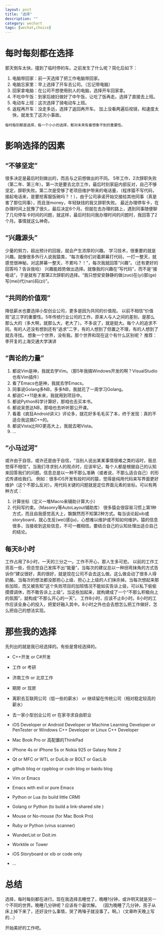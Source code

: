 ```yaml
---
layout: post
title: "选择"
description: ""
category: wechart
tags: [wechat,choice]
---
```


# 每时每刻都在选择

那天倒车太快，撞到了临时停的车。之前发生了什么呢？简化后如下：
1. 电脑带回家：前一天选择了把工作电脑带回家。
2. 电脑忘家里：早上选择了开车去公司。（忘记带电脑）
3. 回家拿电脑：在公司不想使用别人的电脑，选择开车回家拿。
4. 不吃中午饭：到家后媳妇做好了中午饭，让吃了饭再走。选择了直接去上班。
5. 电动车上班：这次选择了骑电动车上班。
6. 返程再开车：没走多远，选择了返回再开车。
加上没看两遍后视镜，和速度太快，就发生了这次小事故。

`每时每刻都是选择，每一个小小的选择，都对未来有着想象不到的重要性。`


# 影响选择的因素

## “不够坚定”
很多决定是最后时刻做出的，而且与之前想做出的不同。
  5年工作，2次辞职失败（第二年、第三年）。第一次是要去北京工作，最后时刻家庭内部反对，自己不够坚定，辞职失败。第二次是受够了老项目维护带来的电话量，（程序猿不写代码，接起电话来，是要抢客服饭碗吗？！），由于公司承诺开始交接给其他同事（真是害了那位同事），而且涨money，年轻缺钱的我又辞职失败。
  最近办理停车卡，在办理时间上犹豫了很久，最后决定6个月。但就在去办理的路上，遇到同事随便聊了几句停车卡时间的问题，就这样，最后时刻问我办理时间的问题时，我回答了2个月。事情就这么神奇。

## “兴趣源头”
  少量的努力，超出预计的回报，就会产生浓厚的兴趣。
  学习技术，很重要的就是兴趣。就像很多外行人说我猿类，“每次看你们对着屏幕打代码，一打一整天，就感觉很神秘。对这屏幕一整天，不累吗？！”，每次我就回答“兴趣”。（还有更好的回答吗？告诉我哈）
  兴趣能趋势做出选择。就像我的兴趣在“写代码”，而不是“接电话”，于是就有了那第2次辞职的选择。“我只想安安静静的做(zuo)在(yi)那(ge)写(mei)代(nan)码(zi)”。

## “共同的价值观”
  降低薪水也要选择小型创业公司，更多是因为共同的价值观。
  以前不相信“价值观”这三字的重要性。5年传统行业公司的工作，原来人与人之间的差别，是那么那么大的（多大啊，就那么大，老大了）。不多说了，就是挺大。每个人的追求不同。有的人还没有想到还有“追求”二字，有的人想到了但置之不理，有的人想到了就去寻找。
  想象一个世界，没有我。那个世界和现在这个有什么区别呢？
  推荐：李开复的上海交通大学演讲

## “舆论的力量”

1. 都说Vim是神，我就去学Vim。（那5年我搞Windows开发的啊？VisualStudio也有Vim插件）
2. 看了Emacs也是神，我就去学Emacs。
3. 同事说Golang多NB，多多NB，我就花了一周学习Golang。
4. 都说C++11是未来，我就用到项目中。
5. 都说Python科学计算好，那咱也去买本书。
6. 都说吴恩达NB，那咱也去听听那公开课。
7. 看着《疯狂Android讲义》评论多，就花好多毛毛买了本，终于发现：真的不适合我这搞C++的。
8. 都说Vista比RIO更高大上，我就去喝Vista。
9. ...

## “小马过河”
  或许由于自信，或许还是由于自信，“当别人说出某某事情很难之类的话时，我总觉得不相信”。当我们寻求别人的观点时，应该牢记，每个人都是根据自己的认知来回答我们的问题。信息总是以一种不那么准确（或者说，不那么适合自己）的形式传递给我们。
  例如：很多iOS开发有段时间的猿，觉得是纯用代码来写界面更好维护（这个不那么反对）。用代码关键的问题就是定位界面元素的坐标。可以有两种方式：
  1. 计算坐标（定义一堆Macro来辅助计算大小）
  2. 代码写约束。（Masonry等AutoLayout辅助库）
  很多猿会很容易习惯上第1种方式，而且自我感觉高大上，飘飘然而不知第2种方式。每当谈论起xib或storyboard，就心生反(wei)感(ju)，心想难以维护或不知如何维护。猿的信息很多，当接收到这些信息，不可一概相信。要结合自己的认知处理出适合自己的结论。

## 每天8小时
工作占用了8小时，一天的三分之一。工作不开心，那人生多可悲。
以前的工作工资高一些，但总觉自己发挥不出“能量”，当每次的建议总以一种拐弯抹角的方式告诉你“建议很好，真的很好，就是现在公司不会去这么做。这么做会动了很多人得奶酪。当每次的想法都没那担心上级、担心上上级的人们抹杀掉。当每次想起来那些加班，而又被告知“这个失败项目的加班情况不能如实告诉上级，可以私下偷偷摸摸调休，而不敢告诉上上级”。当这些加起来，就构建成了一个“不那么积极向上的氛围”，就构成“不那么开心的一天”。
  工作8小时，应该不止8小时。8小时的工作应该全身心的投入，把爱好融入其中。8小时之外也会去想怎么把工作做好，怎么把自己的想法实现。


# 那些我的选择
先列出的就是我已经选择的。有些是曾经选择的。

- C++开发 or C#开发
- 工作 or 考研
- 济南工作 or 北京工作
- 期房 or 现房
- 离职去互联网公司（低一些的薪水） or 继续留在传统公司（相对稳定较高的薪水）
- 去一家小型创业公司 or 在家寻求自由职业

- iOS Developer or Android Developer or Machine Learning Developer or PenTester or Windows C++ Developer or Linux C++ Developer
- Mac Book Pro or 高配置的ThinkPad
- iPhone 4s or iPhone 5s or Nokia 925 or Galaxy Note 2
- Qt or MFC or WTL or DuiLib or BOLT or GacLib
- github blog or cppblog or csdn blog or baidu blog
- Vim or Emacs
- Emacs with evil or pure Emacs
- Python or Lua (to build little CRM)
- Golang or Python (to build a link-shared site )
- Mouse or No-mouse (for Mac Book Pro)
- Ruby or Python (virus scanner)
- WunderList or Doit.im

- Worktile or Tower
- iOS Storyboard or xib or code only
- ...

# 总结
选择，每时每刻都在进行。现在我选择去睡觉了，晚睡1分钟，或许明天就是另一个不同的世界。晚睡几分钟呢？应该有个最优解。
    （因为晚睡了几分钟，孩子从床上掉下来了，还好没什么事情，哭了两嗓子就没事了。啊。）（文章昨天晚上写的...）

  开始美好的工作吧。

